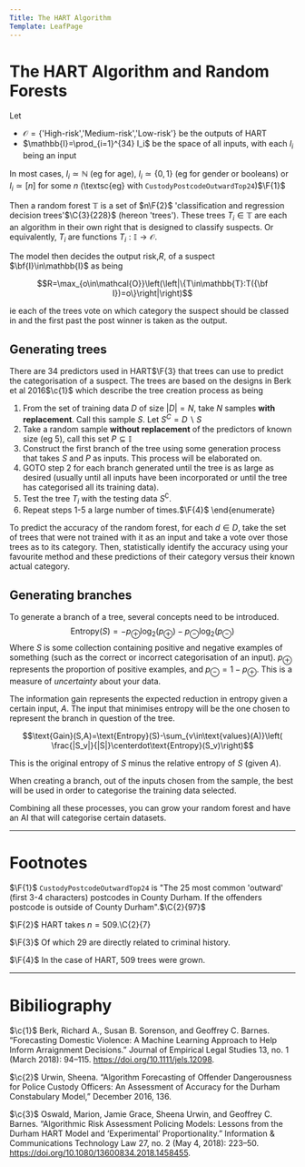 ```yaml
---
Title: The HART Algorithm
Template: LeafPage
---
```


# The HART Algorithm and Random Forests
$\newcommand{\F}[1]{^{[\text{F}#1]}}$$\newcommand{\C}[2]{^{[#1\text{, p.#2}]}}$$\newcommand{\c}[1]{^{[#1]}}$$\newcommand{\Ci}[2]{^{[#1\text{, #2}]}}$

Let

* $\mathcal{O}=\{$'High-risk','Medium-risk','Low-risk'$\}$ be the outputs of HART
* $\mathbb{I}=\prod_{i=1}^{34} I_i$ be the space of all inputs, with each $I_i$ being an input

In most cases, $I_i\simeq\mathbb{N}$ (eg for age), $I_i\simeq\{0,1\}$ (eg for gender or booleans) or $I_i\simeq[n]$ for some $n$ (\textsc{eg} with ```CustodyPostcodeOutwardTop24```)$\F{1}$
 
Then a random forest $\mathbb{T}$ is a set of $n\F{2}$ 'classification and regression decision trees'$\C{3}{228}$ (hereon 'trees'). These trees $T_i\in\mathbb{T}$ are each an algorithm in their own right that is designed to classify suspects. Or equivalently,  $T_i$ are functions $T_i:\mathbb{I}\to\mathcal{O}$.

The model then decides the output risk,$R$, of a suspect $\bf{I}\in\mathbb{I}$ as being

$$R=\max_{o\in\mathcal{O}}\left(\left|\{T\in\mathbb{T}:T({\bf I})=o\}\right|\right)$$

ie each of the trees vote on which category the suspect should be classed in and the first past the post winner is taken as the output.

## Generating trees

There are 34 predictors used in HART$\F{3} that trees can use to predict the categorisation of a suspect. The trees are based on the designs in Berk et al 2016$\c{1}$ which describe the tree creation process as being

1. From the set of training data $D$ of size $|D|=N$, take $N$ samples **with replacement**. Call this sample $S$. Let $S^C=D\backslash S$
2. Take a random sample **without replacement** of the predictors of known size (eg 5), call this set $P\subseteq \mathbb{I}$
3. Construct the first branch of the tree using some generation process that takes $S$ and $P$ as inputs. This process will be elaborated on.
4. GOTO step 2 for each branch generated until the tree is as large as desired (usually until all inputs have been incorporated or until the tree has categorised all its training data).
5. Test the tree $T_i$ with the testing data $S^\complement$.
6. Repeat steps 1-5 a large number of times.$\F{4}$
\end{enumerate}

To predict the accuracy of the random forest, for each $d\in D$, take the set of trees that were not trained with it as an input and take a vote over those trees as to its category. Then, statistically identify the accuracy using your favourite method and these predictions of their category versus their known actual category.

## Generating branches

To generate a branch of a tree, several concepts need to be introduced.
$$\text{Entropy}(S)=-p_\oplus\log_2(p_\oplus)-p_\ominus\log_2(p_\ominus)$$
Where $S$ is some collection containing positive and negative examples of something (such as the correct or incorrect categorisation of an input). $p_\oplus$ represents the proportion of positive examples, and $p_\ominus=1-p_\oplus$. This is a measure of *uncertainty* about your data.

The information gain represents the expected reduction in entropy given a certain input, $A$. The input that minimises entropy will be the one chosen to represent the branch in question of the tree.

$$\text{Gain}(S,A)=\text{Entropy}(S)-\sum_{v\in\text{values}(A)}\left( \frac{|S_v|}{|S|}\centerdot\text{Entropy}(S_v)\right)$$

This is the original entropy of $S$ minus the relative entropy of $S$ (given $A$).

When creating a branch, out of the inputs chosen from the sample, the best will be used in order to categorise the training data selected.

Combining all these processes, you can grow your random forest and have an AI that will categorise certain datasets.

---

# Footnotes

$\F{1}$ ```CustodyPostcodeOutwardTop24``` is "The 25 most common 'outward' (first 3-4 characters) postcodes in County Durham. If the offenders postcode is outside of County Durham".$\C{2}{97}$

$\F{2}$ HART takes $n=509$.\C{2}{7}

$\F{3}$ Of which 29 are directly related to criminal history.

$\F{4}$ In the case of HART, 509 trees were grown.

---

# Bibiliography

$\c{1}$ Berk, Richard A., Susan B. Sorenson, and Geoffrey C. Barnes. “Forecasting Domestic Violence: A Machine Learning Approach to Help Inform Arraignment Decisions.” Journal of Empirical Legal Studies 13, no. 1 (March 2018): 94–115. https://doi.org/10.1111/jels.12098.

$\c{2}$ Urwin, Sheena. “Algorithm Forecasting of Offender Dangerousness for Police Custody Officers: An Assessment of Accuracy for the Durham Constabulary Model,” December 2016, 136.

$\c{3}$ Oswald, Marion, Jamie Grace, Sheena Urwin, and Geoffrey C. Barnes. “Algorithmic Risk Assessment Policing Models: Lessons from the Durham HART Model and ‘Experimental’ Proportionality.” Information & Communications Technology Law 27, no. 2 (May 4, 2018): 223–50. https://doi.org/10.1080/13600834.2018.1458455.
